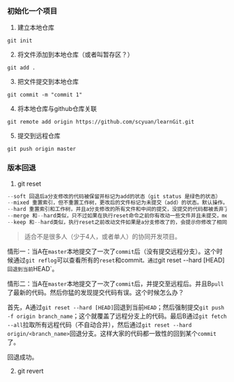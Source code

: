 ### 初始化一个项目

1. 建立本地仓库
```
git init
```
2. 将文件添加到本地仓库（或者叫暂存区？）
```
git add .
```
3. 把文件提交到本地仓库
```
git commit -m "commit 1"
```
4. 将本地仓库与github仓库关联
```
git remote add origin https://github.com/scyuan/learnGit.git
```
5. 提交到远程仓库
```
git push origin master 
```



### 版本回退

1. git reset

```JavaScript
--soft 回退后a分支修改的代码被保留并标记为add的状态（git status 是绿色的状态）
--mixed 重置索引，但不重置工作树，更改后的文件标记为未提交（add）的状态。默认操作。
--hard 重置索引和工作树，并且a分支修改的所有文件和中间的提交，没提交的代码都被丢弃了。
--merge 和--hard类似，只不过如果在执行reset命令之前你有改动一些文件并且未提交，merge会保留你的这些修改，hard则不会。【注：如果你的这些修改add过或commit过，merge和hard都将删除你的提交】
--keep 和--hard类似，执行reset之前改动文件如果是a分支修改了的，会提示你修改了相同的文件，不能合并。如果不是a分支修改的文件，会移除缓存区。git status还是可以看到保持了这些修改。
```

> 适合不是很多人（少于4人，或者单人）的协同开发项目。

情形一：当A在`master`本地提交了一次了`commit`后（没有提交远程分支）。这个时候通过`git reflog`可以查看所有的`reset`和commit`。通过`git reset --hard [HEAD]`回退到当前`HEAD`。


情形二：当A在`master`本地提交了一次了`commit`后，并提交至远程后。并且B`pull`了最新的代码。然后你猛的发现提交代码有误。这个时候怎么办？

首先，A通过`git reset --hard [HEAD]`回退到当前`HEAD`；然后强制提交`git push -f origin branch_name`；这个就覆盖了远程分支上的代码。最后B通过`git fetch --all`拉取所有远程代码（不自动合并），然后通过`git reset --hard origin/<branch_name>`回退分支。这样大家的代码都一致性的回到某个`commit`了。

回退成功。

2. git revert

